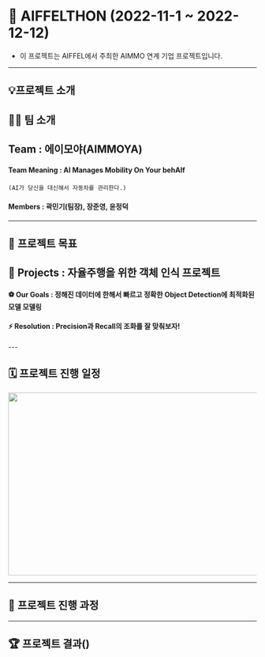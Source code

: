 # 🌟 AIFFELTHON (2022-11-1 ~ 2022-12-12)
- 이 프로젝트는 AIFFEL에서 주최한 AIMMO 연계 기업 프로젝트입니다.
---
## 💡프로젝트 소개

## 🤸‍♂️ 팀 소개
## Team : 에이모야(AIMMOYA) 
<h4> Team Meaning : AI Manages Mobility On Your behAlf</h4>

    (AI가 당신을 대신해서 자동차를 관리한다.)

<h4> Members : 곽민기(팀장), 장준영, 윤정덕 </h4>

---

## 🏅 프로젝트 목표
## 🎈 Projects : 자율주행을 위한 객체 인식 프로젝트
<h4>⚽️ Our Goals : 정해진 데이터에 한해서 빠르고 정확한 Object Detection에 최적화된 모델 모델링</h4>

<h4>⚡️ Resolution : Precision과 Recall의 조화를 잘 맞춰보자!</h4>
---

## 🗓️ 프로젝트 진행 일정
<img src="https://www.notion.so/modulabs/9803b79b86de4b6290bd2fb47bdaedbf?v=9f44e7a5dfa9413183b8370991c182f7"  width="700" height="370">

---

## 📑 프로젝트 진행 과정
---

## 🏆 프로젝트 결과()